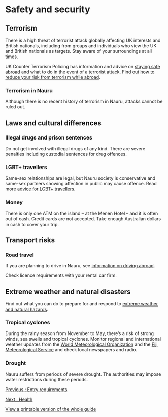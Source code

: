 # Safety and security

## Terrorism

There is a high threat of terrorist attack globally affecting UK interests and British nationals, including from groups and individuals who view the UK and British nationals as targets. Stay aware of your surroundings at all times.

UK Counter Terrorism Policing has information and advice on [staying safe abroad](https://www.counterterrorism.police.uk/safetyadvice/) and what to do in the event of a terrorist attack. Find out [how to reduce your risk from terrorism while abroad](https://www.gov.uk/guidance/reduce-your-risk-from-terrorism-while-abroad).

### Terrorism in Nauru

Although there is no recent history of terrorism in Nauru, attacks cannot be ruled out.

## Laws and cultural differences

### Illegal drugs and prison sentences

Do not get involved with illegal drugs of any kind. There are severe penalties including custodial sentences for drug offences.

### LGBT+ travellers

Same-sex relationships are legal, but Nauru society is conservative and same-sex partners showing affection in public may cause offence. Read more [advice for LGBT+ travellers](https://www.gov.uk/lesbian-gay-bisexual-and-transgender-foreign-travel-advice).

### Money

There is only one ATM on the island – at the Menen Hotel – and it is often out of cash. Credit cards are not accepted. Take enough Australian dollars in cash to cover your trip.

## Transport risks

### Road travel

If you are planning to drive in Nauru, see [information on driving abroad](https://www.gov.uk/driving-abroad).

Check licence requirements with your rental car firm.

## Extreme weather and natural disasters

Find out what you can do to prepare for and respond to [extreme weather and natural hazards](https://www.gov.uk/guidance/tropical-cyclones).

### Tropical cyclones

During the rainy season from November to May, there’s a risk of strong winds, sea swells and tropical cyclones. Monitor regional and international weather updates from the [World Meteorological Organization](https://severeweather.wmo.int/) and the [Fiji Meteorological Service](http://www.met.gov.fj/) and check local newspapers and radio.

### Drought

Nauru suffers from periods of severe drought. The authorities may impose water restrictions during these periods.

[Previous
:
Entry requirements](/foreign-travel-advice/nauru/entry-requirements)

[Next
:
Health](/foreign-travel-advice/nauru/health)

[View a printable version of the whole guide](/foreign-travel-advice/nauru/print)